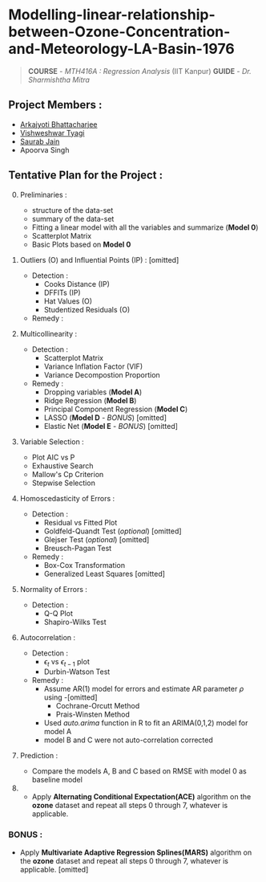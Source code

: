 # Modelling-linear-relationship-between-Ozone-Concentration-and-Meteorology-LA-Basin-1976

>**COURSE** - *MTH416A : Regression Analysis* (IIT Kanpur)
>**GUIDE** - *Dr. Sharmishtha Mitra*

## Project Members : 
  - [Arkajyoti Bhattacharjee](https://github.com/ArkaB-DS)
  - [Vishweshwar Tyagi](https://github.com/vishweshwartyagi)
  - [Saurab Jain](https://github.com/jnsaurab)
  - Apoorva Singh


## Tentative Plan for the Project :

0. Preliminaries :
    - structure of the data-set 
    - summary of the data-set
    - Fitting a linear model with all the variables and summarize (**Model 0**)
    - Scatterplot Matrix
    - Basic Plots based on **Model 0**
1. Outliers (O) and Influential Points (IP) : [omitted]
     + Detection :
        -  Cooks Distance (IP)
        -  DFFITs (IP)
        -  Hat Values (O)
        -  Studentized Residuals (O)
     + Remedy : 
2. Multicollinearity :
     + Detection :
       - Scatterplot Matrix
       - Variance Inflation Factor (VIF)
       - Variance Decompostion Proportion
     + Remedy :
       - Dropping variables (**Model A**)
       - Ridge Regression (**Model B**)
       - Principal Component Regression (**Model C**)
       - LASSO (**Model D** - *BONUS*) [omitted]
       - Elastic Net (**Model E** - *BONUS*) [omitted]
3. Variable Selection :
     - Plot AIC vs P
     - Exhaustive Search
     - Mallow's Cp Criterion
     - Stepwise Selection
4. Homoscedasticity of Errors :
     + Detection :
         - Residual vs Fitted Plot
         - Goldfeld-Quandt Test (*optional*) [omitted]
         - Glejser Test (*optional*) [omitted]
         - Breusch-Pagan Test
     + Remedy :
         - Box-Cox Transformation
         - Generalized Least Squares [omitted]
5. Normality of Errors :
     + Detection :
         - Q-Q Plot
         - Shapiro-Wilks Test
6. Autocorrelation :
     + Detection :
         -  $\epsilon_t$ vs $\epsilon_{t-1}$ plot
         - Durbin-Watson Test
     + Remedy :
         - Assume AR(1) model for errors and estimate AR parameter $\rho$ using -[omitted]
              * Cochrane-Orcutt Method
              * Prais-Winsten Method
         - Used *auto.arima* function in R to fit an ARIMA(0,1,2) model for model A
         - model B and C were not auto-correlation corrected 
 7. Prediction :       
     + Compare the models A, B and C based on RMSE with model 0 as baseline model
 
 8. * Apply **Alternating Conditional Expectation(ACE)** algorithm on the **ozone** dataset and repeat all steps 0 through 7, whatever is applicable.
 
 ### BONUS :
  * Apply **Multivariate Adaptive Regression Splines(MARS)** algorithm on the **ozone** dataset and repeat all steps 0 through 7, whatever is applicable. [omitted]
